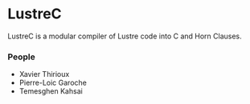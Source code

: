 # LustreC #

LustreC is a modular compiler of Lustre code into C and Horn Clauses. 


### People ###

* Xavier Thirioux
* Pierre-Loic Garoche
* Temesghen Kahsai 
